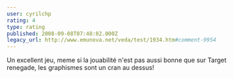```yaml
---
user: cyrilchp
rating: 4
type: rating
published: 2008-09-08T07:48:02.000Z
legacy_url: http://www.emunova.net/veda/test/1934.htm#comment-9954
---
```

Un excellent jeu, meme si la jouabilité n'est pas aussi bonne que sur Target renegade, les graphismes sont un cran au dessus!
